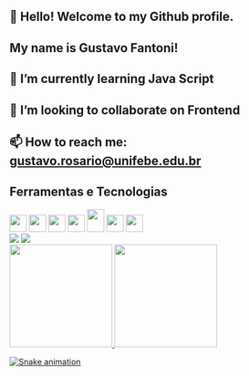  ## 👋 Hello! Welcome to my Github profile.
 ## My name is Gustavo Fantoni!

## 🌱 I’m currently learning Java Script
## 👯 I’m looking to collaborate on Frontend
## 📫 How to reach me: gustavo.rosario@unifebe.edu.br

## Ferramentas e Tecnologias
<div>
            <img src="https://cdn.jsdelivr.net/gh/devicons/devicon/icons/arduino/arduino-original-wordmark.svg" width="30" height="30" />
            <img src="https://cdn.jsdelivr.net/gh/devicons/devicon/icons/css3/css3-original.svg" width="30" height="30"/>
            <img src="https://cdn.jsdelivr.net/gh/devicons/devicon/icons/figma/figma-original.svg" width="30" height="30"/>
            <img src="https://cdn.jsdelivr.net/gh/devicons/devicon/icons/html5/html5-original.svg" width="30" height="30"/>  
            <img src="https://cdn.jsdelivr.net/gh/devicons/devicon/icons/java/java-original.svg" width="30" height="40"/>
            <img src="https://cdn.jsdelivr.net/gh/devicons/devicon/icons/javascript/javascript-original.svg" width="30" height="30"/>
            <img src="https://cdn.jsdelivr.net/gh/devicons/devicon/icons/vscode/vscode-original.svg" width="30" height="30"/>

  <div>
            <a href = "mailto:gustavo.rosario@unifebe.edu.br"><img loading="lazy" src="https://img.shields.io/badge/Gmail-D14836?style=for-the-badge&logo=gmail&logoColor=white" target="_blank"></a>
            <a href="https://instagram.com/gustavo_fantoni_05" target="_blank"><img loading="lazy" src="https://img.shields.io/badge/-Instagram-%23E4405F?style=for-the-badge&logo=instagram&logoColor=white" target="_blank"></a>
  </div>
  <div>
 <a href="https://github.com/GustavoFantoni">
 <img loading="lazy" height="180em" src="https://github-readme-stats.vercel.app/api/top-langs/?username=GustavoFantoni&layout=compact&langs_count=7&theme=dracula"/>
 <img loading="lazy" height="180em" src="https://github-readme-stats.vercel.app/api?username=GustavoFantoni&show_icons=true&theme=dracula&include_all_commits=true&count_private=true"/>
</div>
  
![Snake animation](https://github.com/GustavoFantoni/GustavoFantoni/blob/output/github-contribution-grid-snake.svg)

